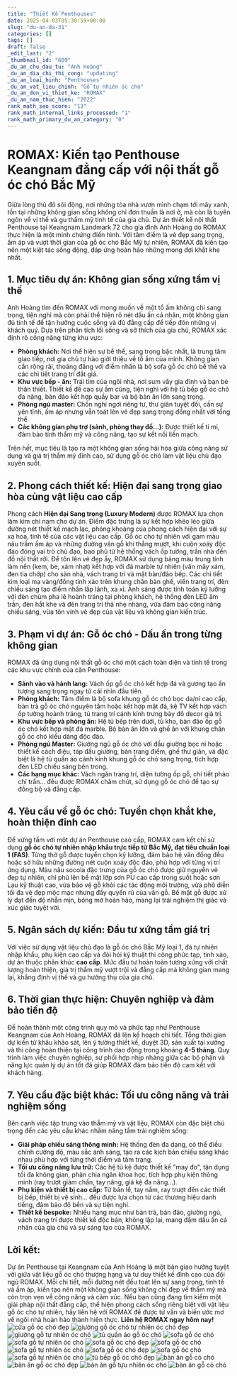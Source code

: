 ```yaml
---
title: "Thiết Kế Penthouses"
date: 2025-04-03T05:30:59+00:00
slug: "du-an-da-31"
categories: []
tags: []
draft: false
_edit_last: "2"
_thumbnail_id: "609"
_du_an_chu_dau_tu: "Anh Hoàng"
_du_an_dia_chi_thi_cong: "updating"
_du_an_loai_hinh: "Penthouses"
_du_an_vat_lieu_chinh: "Gỗ tự nhiên óc chó"
_du_an_don_vi_thiet_ke: "ROMAX"
_du_an_nam_thuc_hien: "2022"
rank_math_seo_score: "13"
rank_math_internal_links_processed: "1"
rank_math_primary_du_an_category: "0"
---
```

# ROMAX: Kiến tạo Penthouse Keangnam đẳng cấp với nội thất gỗ óc chó Bắc Mỹ

Giữa lòng thủ đô sôi động, nơi những tòa nhà vươn mình chạm tới mây xanh, tồn tại những không gian sống không chỉ đơn thuần là nơi ở, mà còn là tuyên ngôn về vị thế và gu thẩm mỹ tinh tế của gia chủ. Dự án thiết kế nội thất Penthouse tại Keangnam Landmark 72 cho gia đình Anh Hoàng do ROMAX thực hiện là một minh chứng điển hình. Với tâm điểm là vẻ đẹp sang trọng, ấm áp và vượt thời gian của gỗ óc chó Bắc Mỹ tự nhiên, ROMAX đã kiến tạo nên một kiệt tác sống động, đáp ứng hoàn hảo những mong đợi khắt khe nhất.

## 1. Mục tiêu dự án: Không gian sống xứng tầm vị thế

Anh Hoàng tìm đến ROMAX với mong muốn về một tổ ấm không chỉ sang trọng, tiện nghi mà còn phải thể hiện rõ nét dấu ấn cá nhân, một không gian đủ tinh tế để tận hưởng cuộc sống và đủ đẳng cấp để tiếp đón những vị khách quý. Dựa trên phân tích lối sống và sở thích của gia chủ, ROMAX xác định rõ công năng từng khu vực:

* **Phòng khách:** Nơi thể hiện sự bề thế, sang trọng bậc nhất, là trung tâm giao tiếp, nơi gia chủ tự hào giới thiệu về tổ ấm của mình. Không gian cần rộng rãi, thoáng đãng với điểm nhấn là bộ sofa gỗ óc chó bề thế và các chi tiết trang trí đắt giá.
* **Khu vực bếp - ăn:** Trái tim của ngôi nhà, nơi sum vầy gia đình và bạn bè thân thiết. Thiết kế đề cao sự ấm cúng, tiện nghi với hệ tủ bếp gỗ óc chó đa năng, bàn đảo kết hợp quầy bar và bộ bàn ăn lớn sang trọng.
* **Phòng ngủ master:** Chốn nghỉ ngơi riêng tư, thư giãn tuyệt đối, cần sự yên tĩnh, ấm áp nhưng vẫn toát lên vẻ đẹp sang trọng đồng nhất với tổng thể.
* **Các không gian phụ trợ (sảnh, phòng thay đồ...):** Được thiết kế tỉ mỉ, đảm bảo tính thẩm mỹ và công năng, tạo sự kết nối liền mạch.

Trên hết, mục tiêu là tạo ra một không gian sống hài hòa giữa công năng sử dụng và giá trị thẩm mỹ đỉnh cao, sử dụng gỗ óc chó làm vật liệu chủ đạo xuyên suốt.

## 2. Phong cách thiết kế: Hiện đại sang trọng giao hòa cùng vật liệu cao cấp

Phong cách **Hiện đại Sang trọng (Luxury Modern)** được ROMAX lựa chọn làm kim chỉ nam cho dự án. Điểm đặc trưng là sự kết hợp khéo léo giữa đường nét thiết kế mạch lạc, phóng khoáng của phong cách hiện đại với sự xa hoa, tinh tế của các vật liệu cao cấp.
Gỗ óc chó tự nhiên với gam màu nâu trầm ấm áp và những đường vân gỗ khi thẳng mượt, khi cuộn xoáy độc đáo đóng vai trò chủ đạo, bao phủ từ hệ thống vách ốp tường, trần nhà đến đồ nội thất rời. Để tôn lên vẻ đẹp ấy, ROMAX sử dụng bảng màu trung tính làm nền (kem, be, xám nhạt) kết hợp với đá marble tự nhiên (vân mây xám, đen tia chớp) cho sàn nhà, vách trang trí và mặt bàn/đảo bếp. Các chi tiết kim loại mạ vàng/đồng tinh xảo trên khung chân bàn ghế, viền trang trí, đèn chiếu sáng tạo điểm nhấn lấp lánh, xa xỉ. Ánh sáng được tính toán kỹ lưỡng với đèn chùm pha lê hoành tráng tại phòng khách, hệ thống đèn LED âm trần, đèn hắt khe và đèn trang trí thả nhẹ nhàng, vừa đảm bảo công năng chiếu sáng, vừa tôn vinh vẻ đẹp của vật liệu và không gian kiến trúc.

## 3. Phạm vi dự án: Gỗ óc chó - Dấu ấn trong từng không gian

ROMAX đã ứng dụng nội thất gỗ óc chó một cách toàn diện và tinh tế trong các khu vực chính của căn Penthouse:

* **Sảnh vào và hành lang:** Vách ốp gỗ óc chó kết hợp đá và gương tạo ấn tượng sang trọng ngay từ cái nhìn đầu tiên.
* **Phòng khách:** Tâm điểm là bộ sofa khung gỗ óc chó bọc da/nỉ cao cấp, bàn trà gỗ óc chó nguyên tấm hoặc kết hợp mặt đá, kệ TV kết hợp vách ốp tường hoành tráng, tủ trang trí cánh kính trưng bày đồ decor giá trị.
* **Khu vực bếp và phòng ăn:** Hệ tủ bếp trên dưới, tủ kho, bàn đảo ốp gỗ óc chó kết hợp mặt đá marble. Bộ bàn ăn lớn và ghế ăn với khung chân gỗ óc chó kiểu dáng độc đáo.
* **Phòng ngủ Master:** Giường ngủ gỗ óc chó với đầu giường bọc nỉ hoặc thiết kế cách điệu, táp đầu giường, bàn trang điểm, ghế thư giãn, và đặc biệt là hệ tủ quần áo cánh kính khung gỗ óc chó sang trọng, tích hợp đèn LED chiếu sáng bên trong.
* **Các hạng mục khác:** Vách ngăn trang trí, diện tường ốp gỗ, chi tiết phào chỉ trần... đều được ROMAX chăm chút, sử dụng gỗ óc chó để tạo sự đồng bộ và đẳng cấp.

## 4. Yêu cầu về gỗ óc chó: Tuyển chọn khắt khe, hoàn thiện đỉnh cao

Để xứng tầm với một dự án Penthouse cao cấp, ROMAX cam kết chỉ sử dụng **gỗ óc chó tự nhiên nhập khẩu trực tiếp từ Bắc Mỹ, đạt tiêu chuẩn loại 1 (FAS)**. Từng thớ gỗ được tuyển chọn kỹ lưỡng, đảm bảo hệ vân đồng đều hoặc sở hữu những đường nét cuộn xoáy độc đáo, phù hợp với từng vị trí ứng dụng. Màu nâu socola đặc trưng của gỗ óc chó được giữ nguyên vẻ đẹp tự nhiên, chỉ phủ lên bề mặt lớp sơn PU cao cấp trong suốt hoặc sơn Lau kỹ thuật cao, vừa bảo vệ gỗ khỏi các tác động môi trường, vừa phô diễn tối đa vẻ đẹp mộc mạc nhưng đầy quyến rũ của vân gỗ. Bề mặt gỗ được xử lý đạt đến độ nhẵn mịn, bóng mờ hoàn hảo, mang lại trải nghiệm thị giác và xúc giác tuyệt vời.

## 5. Ngân sách dự kiến: Đầu tư xứng tầm giá trị

Với việc sử dụng vật liệu chủ đạo là gỗ óc chó Bắc Mỹ loại 1, đá tự nhiên nhập khẩu, phụ kiện cao cấp và đòi hỏi kỹ thuật thi công phức tạp, tinh xảo, dự án thuộc phân khúc **cao cấp**. Mức đầu tư hoàn toàn tương xứng với chất lượng hoàn thiện, giá trị thẩm mỹ vượt trội và đẳng cấp mà không gian mang lại, khẳng định vị thế và gu hưởng thụ của gia chủ.

## 6. Thời gian thực hiện: Chuyên nghiệp và đảm bảo tiến độ

Để hoàn thành một công trình quy mô và phức tạp như Penthouse Keangnam của Anh Hoàng, ROMAX đã lên kế hoạch chi tiết. Tổng thời gian dự kiến từ khâu khảo sát, lên ý tưởng thiết kế, duyệt 3D, sản xuất tại xưởng và thi công hoàn thiện tại công trình dao động trong khoảng **4-5 tháng**. Quy trình làm việc chuyên nghiệp, sự phối hợp nhịp nhàng giữa các bộ phận và năng lực quản lý dự án tốt đã giúp ROMAX đảm bảo tiến độ cam kết với khách hàng.

## 7. Yêu cầu đặc biệt khác: Tối ưu công năng và trải nghiệm sống

Bên cạnh việc tập trung vào thẩm mỹ và vật liệu, ROMAX còn đặc biệt chú trọng đến các yêu cầu khác nhằm nâng tầm trải nghiệm sống:

* **Giải pháp chiếu sáng thông minh:** Hệ thống đèn đa dạng, có thể điều chỉnh cường độ, màu sắc ánh sáng, tạo ra các kịch bản chiếu sáng khác nhau phù hợp với từng thời điểm và tâm trạng.
* **Tối ưu công năng lưu trữ:** Các hệ tủ kệ được thiết kế "may đo", tận dụng tối đa không gian, phân chia ngăn khoa học, tích hợp phụ kiện thông minh (ray trượt giảm chấn, tay nâng, giá kệ đa năng...).
* **Phụ kiện và thiết bị cao cấp:** Từ bản lề, tay nắm, ray trượt đến các thiết bị bếp, thiết bị vệ sinh... đều được lựa chọn từ các thương hiệu danh tiếng, đảm bảo độ bền và sự tiện nghi.
* **Thiết kế bespoke:** Nhiều hạng mục như bàn trà, bàn đảo, giường ngủ, vách trang trí được thiết kế độc bản, không lặp lại, mang đậm dấu ấn cá nhân của gia chủ và sự sáng tạo của ROMAX.

## Lời kết:

Dự án Penthouse tại Keangnam của Anh Hoàng là một bản giao hưởng tuyệt vời giữa vật liệu gỗ óc chó thượng hạng và tư duy thiết kế đỉnh cao của đội ngũ ROMAX. Mỗi chi tiết, mỗi đường nét đều toát lên sự sang trọng, tinh tế và ấm áp, kiến tạo nên một không gian sống không chỉ đẹp về thẩm mỹ mà còn trọn vẹn về công năng và cảm xúc. Nếu bạn cũng đang tìm kiếm một giải pháp nội thất đẳng cấp, thể hiện phong cách sống riêng biệt với vật liệu gỗ óc chó tự nhiên, hãy liên hệ với ROMAX để được tư vấn và biến ước mơ về ngôi nhà hoàn hảo thành hiện thực.
**Liên hệ ROMAX ngay hôm nay!**
![cửa gỗ óc chó đẹp](https://romax.vn/wp-content/uploads/2025/03/cua-go-oc-cho-cg31-1-1280x841.webp)
![giường gỗ óc chó tự nhiên óc chó đẹp](https://romax.vn/wp-content/uploads/2025/03/giuong-go-oc-cho-gg31-39-1280x982.webp)
![giường gỗ tự nhiên óc chó](https://romax.vn/wp-content/uploads/2025/03/giuong-go-oc-cho-gg31-38-1280x982.webp)
![tủ quần áo gỗ óc chó](https://romax.vn/wp-content/uploads/2025/03/tu-quan-ao-go-oc-cho-tqa31-9-1280x982.webp)
![sofa gỗ óc chó](https://romax.vn/wp-content/uploads/2025/03/sofa-go-oc-cho-sf31-8-1280x841.webp)
![sofa gỗ tự nhiên óc chó](https://romax.vn/wp-content/uploads/2025/03/sofa-go-oc-cho-sf31-7-1280x841.webp)
![sofa gỗ óc chó đẹp](https://romax.vn/wp-content/uploads/2025/03/sofa-go-oc-cho-sf31-6-1280x841.webp)
![sofa gỗ óc chó](https://romax.vn/wp-content/uploads/2025/03/sofa-go-oc-cho-sf31-5-1280x841.webp)
![sofa gỗ tự nhiên óc chó](https://romax.vn/wp-content/uploads/2025/03/sofa-go-oc-cho-sf31-4-1280x982.webp)
![sofa gỗ óc chó đẹp](https://romax.vn/wp-content/uploads/2025/03/sofa-go-oc-cho-sf31-3-1280x841.webp)
![sofa gỗ óc chó](https://romax.vn/wp-content/uploads/2025/03/sofa-go-oc-cho-sf31-2-1280x841.webp)
![sofa gỗ tự nhiên óc chó](https://romax.vn/wp-content/uploads/2025/03/sofa-go-oc-cho-sf31-1-1280x841.webp)
![tủ bếp gỗ óc chó đẹp](https://romax.vn/wp-content/uploads/2025/03/tu-bep-go-oc-cho-tb31-1-1280x841.webp)
![bàn ăn gỗ có chó](https://romax.vn/wp-content/uploads/2025/03/ban-an-go-oc-cho-ba31-4-1280x841.webp)
![bàn ăn gỗ óc chó đẹp](https://romax.vn/wp-content/uploads/2025/03/ban-an-go-oc-cho-ba31-3-1280x841.webp)
![bàn ăn gỗ tựu nhiên óc chó](https://romax.vn/wp-content/uploads/2025/03/ban-an-go-oc-cho-ba31-2-1280x841.webp)
![bàn ăn gỗ có chó](https://romax.vn/wp-content/uploads/2025/03/ban-an-go-oc-cho-ba31-1-1280x841.webp)